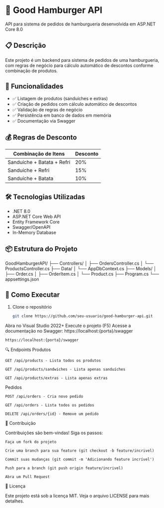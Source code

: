 # 🍔 Good Hamburger API

API para sistema de pedidos de hamburgueria desenvolvida em ASP.NET Core 8.0

## 📋 Descrição

Este projeto é um backend para sistema de pedidos de uma hamburgueria, com regras de negócio para cálculo automático de descontos conforme combinação de produtos.

## 🚀 Funcionalidades

- ✅ Listagem de produtos (sanduíches e extras)
- ✅ Criação de pedidos com cálculo automático de descontos
- ✅ Validação de regras de negócio
- ✅ Persistência em banco de dados em memória
- ✅ Documentação via Swagger

## 💰 Regras de Desconto

| Combinação de Itens          | Desconto |
|------------------------------|----------|
| Sanduíche + Batata + Refri   | 20%      |
| Sanduíche + Refri            | 15%      |
| Sanduíche + Batata           | 10%      |

## 🛠️ Tecnologias Utilizadas

- .NET 8.0
- ASP.NET Core Web API
- Entity Framework Core
- Swagger/OpenAPI
- In-Memory Database

## 📦 Estrutura do Projeto
GoodHamburgerAPI/
├── Controllers/
│ ├── OrdersController.cs
│ └── ProductsController.cs
├── Data/
│ └── AppDbContext.cs
├── Models/
│ ├── Order.cs
│ ├── OrderItem.cs
│ └── Product.cs
├── Program.cs
└── appsettings.json


## 🚀 Como Executar

1. Clone o repositório
   ```bash
   git clone https://github.com/seu-usuario/good-hamburger-api.git

Abra no Visual Studio 2022+
Execute o projeto (F5)
Acesse a documentação no Swagger:
https://localhost:{porta}/swagger

    https://localhost:{porta}/swagger

🔍 Endpoints
Produtos

    GET /api/products - Lista todos os produtos

    GET /api/products/sandwiches - Lista apenas sanduíches

    GET /api/products/extras - Lista apenas extras

Pedidos

    POST /api/orders - Cria novo pedido

    GET /api/orders - Lista todos os pedidos

    DELETE /api/orders/{id} - Remove um pedido
🤝 Contribuição

Contribuições são bem-vindas! Siga os passos:

    Faça um fork do projeto

    Crie uma branch para sua feature (git checkout -b feature/incrivel)

    Commit suas mudanças (git commit -m 'Adicionando feature incrível')

    Push para a branch (git push origin feature/incrivel)

    Abra um Pull Request

📄 Licença

Este projeto está sob a licença MIT. Veja o arquivo LICENSE para mais detalhes.
